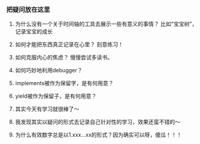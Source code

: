 ### 把疑问放在这里

1. 为什么没有一个关于时间轴的工具去展示一些有意义的事情？
比如“宝宝树”，记录宝宝的成长

2. 如何才能把东西真正记录在心里？
刻意练习！

3. 如何克服内心的焦虑？
慢慢尝试多读书。

4. 如何巧妙地利用debugger？

5. implements被作为保留字，是有何用意？

6. yield被作为保留子，是有何用意？

7. 其实今天有学习就很棒了～

8. 我发现其实以疑问的形式去记录自己针对性的学习，效果还蛮不错的～

9. 为什么有效数字总是以1.xxx...xx的形式？因为确实可以呀，傻瓜！！！